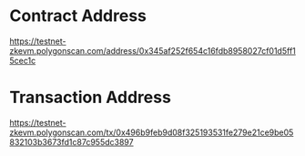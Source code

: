 # Contract Address
https://testnet-zkevm.polygonscan.com/address/0x345af252f654c16fdb8958027cf01d5ff15cec1c


# Transaction Address
https://testnet-zkevm.polygonscan.com/tx/0x496b9feb9d08f325193531fe279e21ce9be05832103b3673fd1c87c955dc3897
